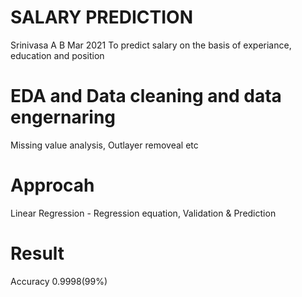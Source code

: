 # SALARY PREDICTION
Srinivasa A B
Mar 2021
To predict salary on the basis of experiance, education and position
# EDA and Data cleaning and data engernaring
 Missing value analysis, Outlayer removeal etc
# Approcah
 Linear Regression - Regression equation, Validation & Prediction
# Result
 Accuracy 0.9998(99%)
